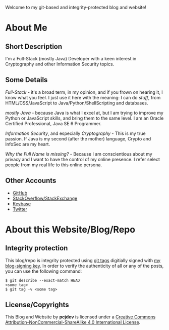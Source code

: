 Welcome to my git-based and integrity-protected blog and website!

About Me
=========

Short Description
------------------

I'm a Full-Stack (mostly Java) Developer with a keen interest in Cryptography
and other Information Security topics.

Some Details
-------------

_Full-Stack_ - it's a broad term, in my opinion, and if you frown on hearing it, I know what you feel. I just use it here with the meaning: I can do _stuff_, from HTML/CSS/JavaScript to Java/Python/ShellScripting and databases.

_mostly Java_ - because Java is what I excel at, but I am trying to improve my Python or JavaScript skills, and bring them to the same level. I am an Oracle Certified Professional, Java SE 6 Programmer.

_Information Security_, and especially _Cryptography_ - This is my true passion. If Java is my second (after the mother) language, Crypto and InfoSec are my heart.

_Why the Full Name is missing?_ - Because I am conscientious about my privacy and I want to have the control of my online presence. I refer select people from my real life to this online persona.

Other Accounts
---------------

* [GitHub](https://github.com/pcjdev)
* [StackOverflow/StackExchange](https://stackexchange.com/users/11698810/pcjdev)
* [Keybase](https://keybase.io/pcjdev)
* [Twitter](https://twitter.com/pcjdev)


About this Website/Blog/Repo
=============================

Integrity protection
---------------------

This blog/repo is integrity protected using [git
tags](https://www.kernel.org/pub/software/scm/git/docs/git-tag.html) digitially
signed with [my blog-signing key](/keys/). In order to verify the
authenticity of all or any of the posts, you can use the following command:

    $ git describe --exact-match HEAD
    <some tag>
    $ git tag -v <some tag>

License/Copyrights
-------------------

This Blog and Website by **pcjdev** is licensed under a [Creative Commons
Attribution-NonCommercial-ShareAlike 4.0 International
License](http://creativecommons.org/licenses/by-nc-sa/4.0/).
